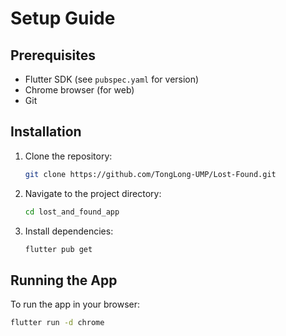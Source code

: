 # Setup Guide

## Prerequisites
- Flutter SDK (see `pubspec.yaml` for version)
- Chrome browser (for web)
- Git

## Installation
1. Clone the repository:
   ```sh
   git clone https://github.com/TongLong-UMP/Lost-Found.git
   ```
2. Navigate to the project directory:
   ```sh
   cd lost_and_found_app
   ```
3. Install dependencies:
   ```sh
   flutter pub get
   ```

## Running the App
To run the app in your browser:
```sh
flutter run -d chrome
``` 